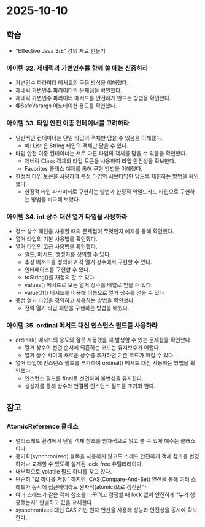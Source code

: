 # 2025-10-10

## 학습

- "Effective Java 3/E" 강의 자료 만들기
    

### 아이템 32. 제네릭과 가변인수를 함께 쓸 때는 신중하라

- 가변인수 파라미터 메서드의 구동 방식을 이해했다.
- 제네릭 가변인수 파라미터의 문제점을 확인했다.
- 제네릭 가변인수 파라미터 메서드를 안전하게 만드는 방법을 확인했다.
- @SafeVarargs 어노테이션 용도를 확인했다.

### 아이템 33. 타입 안전 이종 컨테이너를 고려하라

- 일반적인 컨테이너는 단일 타입의 객체만 담을 수 있음을 이해했다.
  - 예: List<String> 은 String 타입의 객체만 담을 수 있다.
- 타입 안전 이종 컨테이너는 서로 다른 타입의 객체를 담을 수 있음을 확인했다.
  - 제네릭 Class 객체와 타입 토큰을 사용하여 타입 안전성을 확보한다.
  - Favorites 클래스 예제를 통해 구현 방법을 이해했다.
- 한정적 타입 토큰을 사용하여 특정 타입의 서브타입만 담도록 제한하는 방법을 확인했다.
  - 한정적 타입 파라미터로 구현하는 방법과 한정적 와일드카드 타입으로 구현하는 방법을 비교해 보았다.

### 아이템 34. int 상수 대신 열거 타입을 사용하라

- 정수 상수 패턴을 사용할 때의 문제점이 무엇인지 에제를 통해 확인했다.
- 열거 타입의 기본 사용법을 확인했다.
- 열거 타입의 고급 사용법을 확인했다.
  - 필드, 메서드, 생성자를 정의할 수 있다.
  - 추상 메서드를 정의하고 각 열거 상수에서 구현할 수 있다.
  - 인터페이스를 구현할 수 있다.
  - toString()를 재정의 할 수 있다.
  - values() 메서드로 모든 열거 상수를 배열로 얻을 수 있다.
  - valueOf() 메서드를 이용해 이름으로 열거 상수를 얻을 수 있다
- 중첩 열거 타입을 정의하고 사용하는 방법을 확인했다.
  - 전략 열거 타입 패턴을 구현하는 방법을 배웠다.

### 아이템 35. ordinal 메서드 대신 인스턴스 필드를 사용하라

- ordinal() 메서드의 용도와 잘못 사용했을 때 발생할 수 있는 문제점을 확인했다.
  - 열거 상수의 선언 순서에 의존하는 코드는 유지보수가 어렵다.
  - 열거 상수 사이에 새로운 상수를 추가하면 기존 코드가 깨질 수 있다.
- 열거 타입에 인스턴스 필드를 추가하여 ordinal() 메서드 대신 사용하는 방법을 확인했다.
  - 인스턴스 필드를 final로 선언하여 불변성을 유지한다.
  - 생성자를 통해 상수와 연결된 인스턴스 필드를 초기화 한다.


## 참고

### AtomicReference<T> 클래스

- 멀티스레드 환경에서 단일 객체 참조를 원자적으로 읽고 쓸 수 있게 해주는 클래스이다.
- 동기화(synchronized) 블록을 사용하지 않고도 스레드 안전하게 객체 참조를 변경하거나 교체할 수 있도록 설계된 lock-free 유틸리티이다.
- 내부적으로 volatile 필드 하나를 갖고 있다.
- 단순히 "값 하나를 저장" 하지만, CAS(Compare-And-Set) 연산을 통해 여러 스레드가 동시에 접근하더라도 원자적(atomic)으로 갱신된다.
- 여러 스레드가 같은 객체 참조를 바꾸려고 경쟁할 때 lock 없이 안전하게 "누가 성공했는지" 판별하고 값을 교체한다.
- sysnchronized 대신 CAS 기반 원자 연산을 사용해 성능과 안전성을 동시에 확보한다.